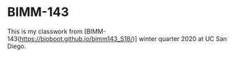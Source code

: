 # BIMM-143

This is my classwork from [BIMM-143(https://bioboot.github.io/bimm143_S18/)] winter quarter 2020 at UC San Diego.
